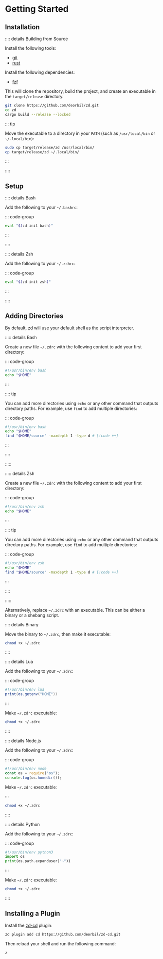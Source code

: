 # Getting Started

## Installation

:::: details Building from Source

Install the following tools:

- [git](https://git-scm.com/)
- [rust](https://www.rust-lang.org/)

Install the following dependencies:

- [fzf](https://junegunn.github.io/fzf/)

This will clone the repository, build the project, and create an executable in the `target/release` directory.

```sh
git clone https://github.com/deorbil/zd.git
cd zd
cargo build --release --locked
```

::: tip

Move the executable to a directory in your `PATH` (such as `/usr/local/bin` or `~/.local/bin`):

```sh
sudo cp target/release/zd /usr/local/bin/
cp target/release/zd ~/.local/bin/
```

:::

::::

## Setup

:::: details Bash

Add the following to your `~/.bashrc`:

::: code-group

```bash [.bashrc]
eval "$(zd init bash)"
```

:::

::::

:::: details Zsh

Add the following to your `~/.zshrc`:

::: code-group

```zsh [.zshrc]
eval "$(zd init zsh)"
```

:::

::::

## Adding Directories

By default, zd will use your default shell as the script interpreter.

::::: details Bash

Create a new file `~/.zdrc` with the following content to add your first directory:

::: code-group

```bash [.zdrc]
#!/usr/bin/env bash
echo "$HOME"
```

:::

:::: tip

You can add more directories using `echo` or any other command that outputs directory paths. For example, use `find` to add multiple directories:

::: code-group

```bash [.zdrc]
#!/usr/bin/env bash
echo "$HOME"
find "$HOME/source" -maxdepth 1 -type d # [!code ++]
```

:::

::::

:::::

::::: details Zsh

Create a new file `~/.zdrc` with the following content to add your first directory:

::: code-group

```zsh [.zsrc]
#!/usr/bin/env zsh
echo "$HOME"
```

:::

:::: tip

You can add more directories using `echo` or any other command that outputs directory paths. For example, use `find` to add multiple directories:

::: code-group

```zsh [.zdrc]
#!/usr/bin/env zsh
echo "$HOME"
find "$HOME/source" -maxdepth 1 -type d # [!code ++]
```

:::

::::

:::::

Alternatively, replace `~/.zdrc` with an executable. This can be either a binary or a shebang script.

:::: details Binary

Move the binary to `~/.zdrc`, then make it executable:

```sh
chmod +x ~/.zdrc
```

::::

:::: details Lua

Add the following to your `~/.zdrc`:

::: code-group

```lua [.zdrc]
#!/usr/bin/env lua
print(os.getenv("HOME"))
```

:::

Make `~/.zdrc` executable:

```sh
chmod +x ~/.zdrc
```

::::

:::: details Node.js

Add the following to your `~/.zdrc`:

::: code-group

```js [.zdrc]
#!/usr/bin/env node
const os = require("os");
console.log(os.homedir());
```

Make `~/.zdrc` executable:

:::

```sh
chmod +x ~/.zdrc
```

::::

:::: details Python

Add the following to your `~/.zdrc`:

::: code-group

```py [.zdrc]
#!/usr/bin/env python3
import os
print(os.path.expanduser("~"))
```

:::

Make `~/.zdrc` executable:

```sh
chmod +x ~/.zdrc
```

::::

## Installing a Plugin

Install the [zd-cd](https://github.com/deorbil/zd-cd) plugin:

```sh
zd plugin add cd https://github.com/deorbil/zd-cd.git
```

Then reload your shell and run the following command:

```sh
z
```
